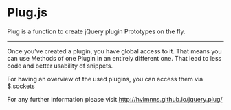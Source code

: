# Plug.js

Plug is a function to create jQuery plugin Prototypes on the fly.

***

Once you’ve created a plugin, you have global access to it.
That means you can use Methods of one Plugin in an entirely different one.
That lead to less code and better usability of snippets.

For having an overview of the used plugins, you can access them via
    $.sockets


For any further information please visit
http://hvlmnns.github.io/jquery.plug/
